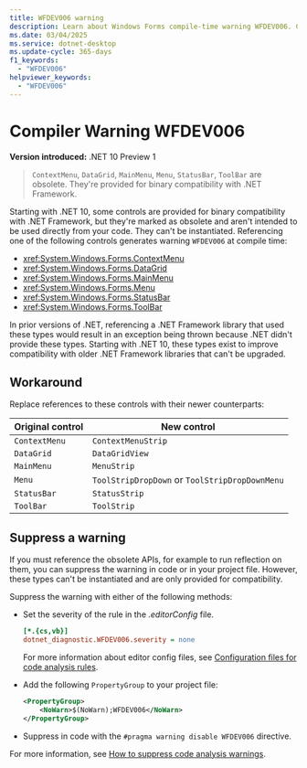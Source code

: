 ```yaml
---
title: WFDEV006 warning
description: Learn about Windows Forms compile-time warning WFDEV006. ContextMenu, DataGrid, MainMenu, Menu, StatusBar, ToolBar are obsolete. They're provided for binary compatibility with .NET Framework.
ms.date: 03/04/2025
ms.service: dotnet-desktop
ms.update-cycle: 365-days
f1_keywords:
  - "WFDEV006"
helpviewer_keywords:
  - "WFDEV006"
---
```

# Compiler Warning WFDEV006

**Version introduced:** .NET 10 Preview 1

> `ContextMenu`, `DataGrid`, `MainMenu`, `Menu`, `StatusBar`, `ToolBar` are obsolete. They're provided for binary compatibility with .NET Framework.

Starting with .NET 10, some controls are provided for binary compatibility with .NET Framework, but they're marked as obsolete and aren't intended to be used directly from your code. They can't be instantiated. Referencing one of the following controls generates warning `WFDEV006` at compile time:

- <xref:System.Windows.Forms.ContextMenu>
- <xref:System.Windows.Forms.DataGrid>
- <xref:System.Windows.Forms.MainMenu>
- <xref:System.Windows.Forms.Menu>
- <xref:System.Windows.Forms.StatusBar>
- <xref:System.Windows.Forms.ToolBar>

In prior versions of .NET, referencing a .NET Framework library that used these types would result in an exception being thrown because .NET didn't provide these types. Starting with .NET 10, these types exist to improve compatibility with older .NET Framework libraries that can't be upgraded.

## Workaround

Replace references to these controls with their newer counterparts:

| Original control | New control                                    |
|------------------|------------------------------------------------|
| `ContextMenu`    | `ContextMenuStrip`                             |
| `DataGrid`       | `DataGridView`                                 |
| `MainMenu`       | `MenuStrip`                                    |
| `Menu`           | `ToolStripDropDown` or `ToolStripDropDownMenu` |
| `StatusBar`      | `StatusStrip`                                  |
| `ToolBar`        | `ToolStrip`                                    |

## Suppress a warning

If you must reference the obsolete APIs, for example to run reflection on them, you can suppress the warning in code or in your project file. However, these types can't be instantiated and are only provided for compatibility.

Suppress the warning with either of the following methods:

- Set the severity of the rule in the _.editorConfig_ file.

  ```ini
  [*.{cs,vb}]
  dotnet_diagnostic.WFDEV006.severity = none
  ```

  For more information about editor config files, see [Configuration files for code analysis rules](/dotnet/fundamentals/code-analysis/configuration-files).

- Add the following `PropertyGroup` to your project file:

  ```xml
  <PropertyGroup>
      <NoWarn>$(NoWarn);WFDEV006</NoWarn>
  </PropertyGroup>
  ```

- Suppress in code with the `#pragma warning disable WFDEV006` directive.

For more information, see [How to suppress code analysis warnings](/dotnet/fundamentals/code-analysis/suppress-warnings).
